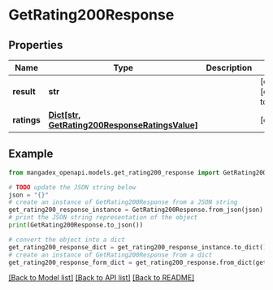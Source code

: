# GetRating200Response


## Properties

Name | Type | Description | Notes
------------ | ------------- | ------------- | -------------
**result** | **str** |  | [optional] [default to 'ok']
**ratings** | [**Dict[str, GetRating200ResponseRatingsValue]**](GetRating200ResponseRatingsValue.md) |  | [optional] 

## Example

```python
from mangadex_openapi.models.get_rating200_response import GetRating200Response

# TODO update the JSON string below
json = "{}"
# create an instance of GetRating200Response from a JSON string
get_rating200_response_instance = GetRating200Response.from_json(json)
# print the JSON string representation of the object
print(GetRating200Response.to_json())

# convert the object into a dict
get_rating200_response_dict = get_rating200_response_instance.to_dict()
# create an instance of GetRating200Response from a dict
get_rating200_response_form_dict = get_rating200_response.from_dict(get_rating200_response_dict)
```
[[Back to Model list]](../README.md#documentation-for-models) [[Back to API list]](../README.md#documentation-for-api-endpoints) [[Back to README]](../README.md)


